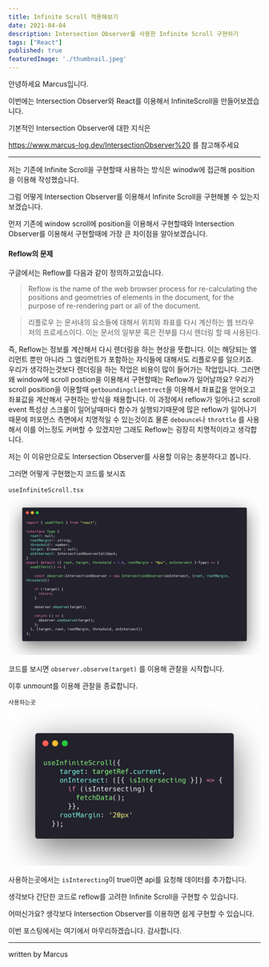 ```yaml
---
title: Infinite Scroll 적용해보기
date: 2021-04-04
description: Intersection Observer를 사용한 Infinite Scroll 구현하기
tags: ["React"]
published: true
featuredImage: './thumbnail.jpeg'
---
```


안녕하세요 Marcus입니다.

이번에는 Intersection Observer와 React를 이용해서 InfiniteScroll을 만들어보겠습니다.

기본적인 Intersection Observer에 대한 지식은

https://www.marcus-log.dev/IntersectionObserver%20 를 참고해주세요

---
저는 기존에 Infinite Scroll을 구현할때 사용하는 방식은 winodw에 접근해 position을 이용해 작성했습니다.

그럼 어떻게 Intersection Observer를 이용해서 Infinite Scroll을 구현해볼 수 있는지 보겠습니다.

먼저 기존에 window scroll에 position을 이용해서 구현할때와 Intersection Observer를 이용해서 구현할때에 가장 큰 차이점을 알아보겠습니다.

#### Reflow의 문제

구글에서는 Reflow를 다음과 같이 정의하고있습니다.
>Reflow is the name of the web browser process for re-calculating the positions and geometries of elements in the document, for the purpose of re-rendering part or all of the document.

>리플로우 는 문서내의 요소들에 대해서 위치와 좌표를 다시 계산하는 웹 브라우저의 프로세스이다. 이는 문서의 일부분 혹은 전부를 다시 렌더링 할 때 사용된다.

즉, Reflow는 정보를 계산해서 다시 렌더링을 하는 현상을 뜻합니다. 
이는 해당되는 엘리먼트 뿐만 아니라 그 엘리먼트가 포함하는 자식들에 대해서도 리플로우를 일으키죠.
우리가 생각하는것보다 렌더링을 하는 작업은 비용이 많이 들어가는 작업입니다.
그러면 왜 window에 scroll postion을 이용해서 구현할때는 Reflow가 일어날까요?
우리가 scroll position을 이용할때 `getboundingclientrect`을 이용해서 좌표값을 얻어오고 좌표값을 계산해서 구현하는 방식을 채용합니다.
이 과정에서 reflow가 일어나고 scroll event 특성상 스크롤이 일어날때마다 함수가 실행되기때문에
많은 reflow가 일어나기때문에 퍼포먼스 측면에서 치명적일 수 있는것이죠
물론 `debounce`나 `throttle` 를 사용해서 이를 어느정도 커버할 수 있겠지만 그래도 Reflow는 굉장히 치명적이라고 생각합니다.

저는 이 이유만으로도 Intersection Observer를 사용할 이유는 충분하다고 봅니다.

그러면 어떻게 구현했는지 코드를 보시죠

`useInfiniteScroll.tsx`
![](code_1.png)

코드를 보시면 `observer.observe(target)` 를 이용해 관찰을 시작합니다.

이후 unmount를 이용해 관찰을 종료합니다.

`사용하는곳`
![](code_2.png)

사용하는곳에서는 `isInterecting`이 true이면
api를 요청해 데이터를 추가합니다.

생각보다 간단한 코드로 reflow를 고려한 Infinite Scroll을 구현할 수 있습니다.

어떠신가요? 생각보다 Intersection Observer를 이용하면 쉽게 구현할 수 있습니다.

이번 포스팅에서는 여기에서 마무리하겠습니다. 감사합니다.

---
written by Marcus 

